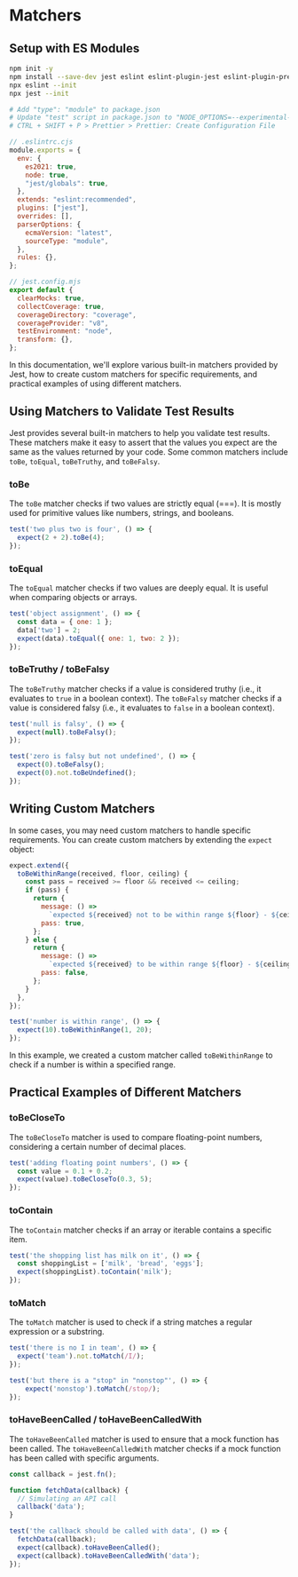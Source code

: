 # Matchers

## Setup with ES Modules
```sh
npm init -y
npm install --save-dev jest eslint eslint-plugin-jest eslint-plugin-prettier prettier
npx eslint --init
npx jest --init

# Add "type": "module" to package.json
# Update "test" script in package.json to "NODE_OPTIONS=--experimental-vm-modules jest"
# CTRL + SHIFT + P > Prettier > Prettier: Create Configuration File
```

```js
// .eslintrc.cjs
module.exports = {
  env: {
    es2021: true,
    node: true,
    "jest/globals": true,
  },
  extends: "eslint:recommended",
  plugins: ["jest"],
  overrides: [],
  parserOptions: {
    ecmaVersion: "latest",
    sourceType: "module",
  },
  rules: {},
};
```

```js
// jest.config.mjs
export default {
  clearMocks: true,
  collectCoverage: true,
  coverageDirectory: "coverage",
  coverageProvider: "v8",
  testEnvironment: "node",
  transform: {},
};
```

In this documentation, we'll explore various built-in matchers provided by Jest, how to create custom matchers for specific requirements, and practical examples of using different matchers.

## Using Matchers to Validate Test Results
Jest provides several built-in matchers to help you validate test results. These matchers make it easy to assert that the values you expect are the same as the values returned by your code. Some common matchers include `toBe`, `toEqual`, `toBeTruthy`, and `toBeFalsy`.

### toBe
The `toBe` matcher checks if two values are strictly equal (===). It is mostly used for primitive values like numbers, strings, and booleans.

```js
test('two plus two is four', () => {
  expect(2 + 2).toBe(4);
});
```

### toEqual
The `toEqual` matcher checks if two values are deeply equal. It is useful when comparing objects or arrays.

```js
test('object assignment', () => {
  const data = { one: 1 };
  data['two'] = 2;
  expect(data).toEqual({ one: 1, two: 2 });
});
```

### toBeTruthy / toBeFalsy
The `toBeTruthy` matcher checks if a value is considered truthy (i.e., it evaluates to `true` in a boolean context). The `toBeFalsy` matcher checks if a value is considered falsy (i.e., it evaluates to `false` in a boolean context).

```js
test('null is falsy', () => {
  expect(null).toBeFalsy();
});

test('zero is falsy but not undefined', () => {
  expect(0).toBeFalsy();
  expect(0).not.toBeUndefined();
});
```

## Writing Custom Matchers

In some cases, you may need custom matchers to handle specific requirements. You can create custom matchers by extending the `expect` object:

```js
expect.extend({
  toBeWithinRange(received, floor, ceiling) {
    const pass = received >= floor && received <= ceiling;
    if (pass) {
      return {
        message: () =>
          `expected ${received} not to be within range ${floor} - ${ceiling}`,
        pass: true,
      };
    } else {
      return {
        message: () =>
          `expected ${received} to be within range ${floor} - ${ceiling}`,
        pass: false,
      };
    }
  },
});

test('number is within range', () => {
  expect(10).toBeWithinRange(1, 20);
});
```

In this example, we created a custom matcher called `toBeWithinRange` to check if a number is within a specified range.

## Practical Examples of Different Matchers

### toBeCloseTo

The `toBeCloseTo` matcher is used to compare floating-point numbers, considering a certain number of decimal places.

```js
test('adding floating point numbers', () => {
  const value = 0.1 + 0.2;
  expect(value).toBeCloseTo(0.3, 5);
});
```

### toContain

The `toContain` matcher checks if an array or iterable contains a specific item.

```js
test('the shopping list has milk on it', () => {
  const shoppingList = ['milk', 'bread', 'eggs'];
  expect(shoppingList).toContain('milk');
});
```

### toMatch

The `toMatch` matcher is used to check if a string matches a regular expression or a substring.

```js
test('there is no I in team', () => {
  expect('team').not.toMatch(/I/);
});

test('but there is a "stop" in "nonstop"', () => {
    expect('nonstop').toMatch(/stop/);
});
```

### toHaveBeenCalled / toHaveBeenCalledWith

The `toHaveBeenCalled` matcher is used to ensure that a mock function has been called. The `toHaveBeenCalledWith` matcher checks if a mock function has been called with specific arguments.

```js
const callback = jest.fn();

function fetchData(callback) {
  // Simulating an API call
  callback('data');
}

test('the callback should be called with data', () => {
  fetchData(callback);
  expect(callback).toHaveBeenCalled();
  expect(callback).toHaveBeenCalledWith('data');
});